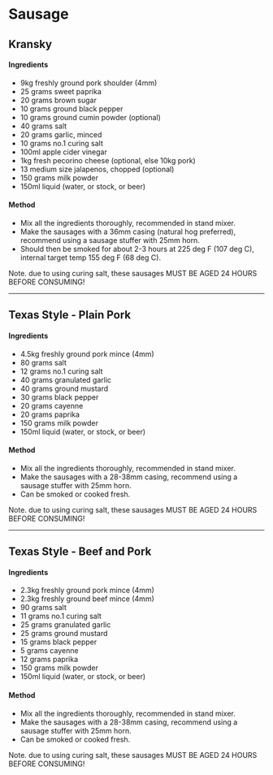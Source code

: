 # Sausage

## Kransky

#### Ingredients

* 9kg freshly ground pork shoulder (4mm)
* 25 grams sweet paprika
* 20 grams brown sugar
* 10 grams ground black pepper
* 10 grams ground cumin powder (optional)
* 40 grams salt
* 20 grams garlic, minced
* 10 grams no.1 curing salt
* 100ml apple cider vinegar
* 1kg fresh pecorino cheese (optional, else 10kg pork)
* 13 medium size jalapenos, chopped (optional)
* 150 grams milk powder
* 150ml liquid (water, or stock, or beer)


#### Method

* Mix all the ingredients thoroughly, recommended in stand mixer.
* Make the sausages with a 36mm casing (natural hog preferred), recommend using a sausage stuffer with 25mm horn.
* Should then be smoked for about 2-3 hours at 225 deg F (107 deg C), internal target temp 155 deg F (68 deg C).

Note. due to using curing salt, these sausages MUST BE AGED 24 HOURS BEFORE CONSUMING!

---

## Texas Style - Plain Pork

#### Ingredients

* 4.5kg freshly ground pork mince (4mm)
* 80 grams salt
* 12 grams no.1 curing salt
* 40 grams granulated garlic
* 40 grams ground mustard
* 30 grams black pepper
* 20 grams cayenne
* 20 grams paprika
* 150 grams milk powder
* 150ml liquid (water, or stock, or beer)


#### Method

* Mix all the ingredients thoroughly, recommended in stand mixer.
* Make the sausages with a 28-38mm casing, recommend using a sausage stuffer with 25mm horn.
* Can be smoked or cooked fresh.

Note. due to using curing salt, these sausages MUST BE AGED 24 HOURS BEFORE CONSUMING!

---

## Texas Style - Beef and Pork

#### Ingredients

* 2.3kg freshly ground pork mince (4mm)
* 2.3kg freshly ground beef mince (4mm)
* 90 grams salt
* 11 grams no.1 curing salt
* 25 grams granulated garlic
* 25 grams ground mustard
* 15 grams black pepper
* 5 grams cayenne
* 12 grams paprika
* 150 grams milk powder
* 150ml liquid (water, or stock, or beer)


#### Method

* Mix all the ingredients thoroughly, recommended in stand mixer.
* Make the sausages with a 28-38mm casing, recommend using a sausage stuffer with 25mm horn.
* Can be smoked or cooked fresh.

Note. due to using curing salt, these sausages MUST BE AGED 24 HOURS BEFORE CONSUMING!
